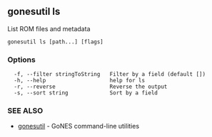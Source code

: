 ## gonesutil ls

List ROM files and metadata

```
gonesutil ls [path...] [flags]
```

### Options

```
  -f, --filter stringToString   Filter by a field (default [])
  -h, --help                    help for ls
  -r, --reverse                 Reverse the output
  -s, --sort string             Sort by a field
```

### SEE ALSO

* [gonesutil](gonesutil.md)	 - GoNES command-line utilities

